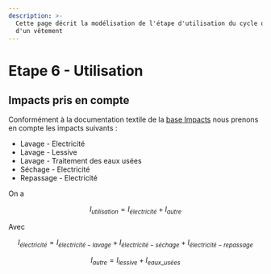 ```yaml
---
description: >-
  Cette page décrit la modélisation de l'étape d'utilisation du cycle de vie
  d'un vêtement
---
```


# Etape 6 - Utilisation

## Impacts pris en compte

Conformément à la documentation textile de la [base Impacts](http://www.base-impacts.ademe.fr) nous prenons en compte les impacts suivants :&#x20;

* Lavage - Electricité
* Lavage - Lessive
* Lavage - Traitement des eaux usées
* Séchage - Electricité
* Repassage - Electricité

On a&#x20;

$$
I_{utilisation} = I_{électricité} + I_{autre}
$$

Avec&#x20;

$$
I_{électricité} = I_{électricité - lavage} + I_{électricité - séchage} + I_{électricité - repassage}
$$

$$
I_{autre} = I_{lessive} + I_{eaux \_usées}
$$
